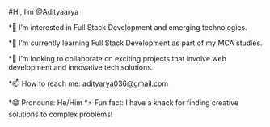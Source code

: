 #Hi, I’m @Adityaarya 

*👀 I’m interested in Full Stack Development and emerging technologies.

*🌱 I’m currently learning Full Stack Development as part of my MCA studies.

*💞️ I’m looking to collaborate on exciting projects that involve web development and innovative tech solutions.

*📫 How to reach me: adityarya036@gmail.com

*😄 Pronouns: He/Him *⚡ Fun fact: I have a knack for finding creative solutions to complex problems!



